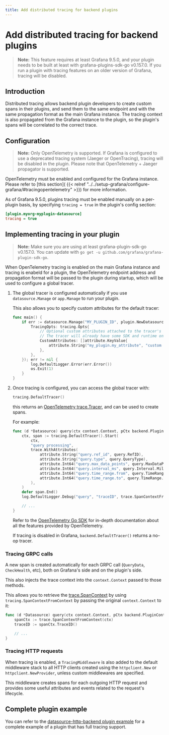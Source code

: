 ```yaml
---
title: Add distributed tracing for backend plugins
---
```


# Add distributed tracing for backend plugins

> **Note:** This feature requires at least Grafana 9.5.0, and your plugin needs to be built at least with
> grafana-plugins-sdk-go v0.157.0. If you run a plugin with tracing features on an older version of Grafana,
> tracing will be disabled.

## Introduction

Distributed tracing allows backend plugin developers to create custom spans in their plugins, and send them to the same endpoint
and with the same propagation format as the main Grafana instance. The tracing context is also propagated from the Grafana instance
to the plugin, so the plugin's spans will be correlated to the correct trace.

## Configuration

> **Note:** Only OpenTelemetry is supported. If Grafana is configured to use a deprecated tracing system (Jaeger or OpenTracing),
> tracing will be disabled in the plugin. Please note that OpenTelemetry + Jaeger propagator is supported.

OpenTelemetry must be enabled and configured for the Grafana instance. Please refer to [this section](
{{< relref "../../setup-grafana/configure-grafana/#tracingopentelemetry" >}}) for more information.

As of Grafana 9.5.0, plugins tracing must be enabled manually on a per-plugin basis, by specifying `tracing = true` in the plugin's config section:

```ini
[plugin.myorg-myplugin-datasource]
tracing = true
```

## Implementing tracing in your plugin

> **Note:** Make sure you are using at least grafana-plugin-sdk-go v0.157.0. You can update with `go get -u github.com/grafana/grafana-plugin-sdk-go`.

When OpenTelemetry tracing is enabled on the main Grafana instance and tracing is enabeld for a plugin,
the OpenTelemetry endpoint address and propagation format will be passed to the plugin during startup,
which will be used to configure a global tracer.

1. The global tracer is configured automatically if you use <code>datasource.Manage</code> or <code>app.Manage</code> to run your plugin.

   This also allows you to specify custom attributes for the default tracer:

   ```go
   func main() {
       if err := datasource.Manage("MY_PLUGIN_ID", plugin.NewDatasource, datasource.ManageOpts{
           TracingOpts: tracing.Opts{
               // Optional custom attributes attached to the tracer's resource.
               // The tracer will already have some SDK and runtime ones pre-populated.
               CustomAttributes: []attribute.KeyValue{
                   attribute.String("my_plugin.my_attribute", "custom value"),
               },
           },
       }); err != nil {
           log.DefaultLogger.Error(err.Error())
           os.Exit(1)
       }
   }
   ```

1. Once tracing is configured, you can access the global tracer with:

   ```go
   tracing.DefaultTracer()
   ```

   this returns an [OpenTelemetry trace.Tracer](https://pkg.go.dev/go.opentelemetry.io/otel/trace#Tracer), and can be used to create spans.

   For example:

   ```go
   func (d *Datasource) query(ctx context.Context, pCtx backend.PluginContext, query backend.DataQuery) (backend.DataResponse, error) {
       ctx, span := tracing.DefaultTracer().Start(
           ctx,
           "query processing",
           trace.WithAttributes(
               attribute.String("query.ref_id", query.RefID),
               attribute.String("query.type", query.QueryType),
               attribute.Int64("query.max_data_points", query.MaxDataPoints),
               attribute.Int64("query.interval_ms", query.Interval.Milliseconds()),
               attribute.Int64("query.time_range.from", query.TimeRange.From.Unix()),
               attribute.Int64("query.time_range.to", query.TimeRange.To.Unix()),
           ),
       )
       defer span.End()
       log.DefaultLogger.Debug("query", "traceID", trace.SpanContextFromContext(ctx).TraceID())

       // ...
   }
   ```

   Refer to the [OpenTelemetry Go SDK](https://pkg.go.dev/go.opentelemetry.io/otel) for in-depth documentation about all the features provided by OpenTelemetry.

   If tracing is disabled in Grafana, `backend.DefaultTracer()` returns a no-op tracer.

### Tracing GRPC calls

A new span is created automatically for each GRPC call (`QueryData`, `CheckHealth`, etc), both on Grafana's side and
on the plugin's side.

This also injects the trace context into the `context.Context` passed to those methods.

This allows you to retrieve the [trace.SpanContext](https://pkg.go.dev/go.opentelemetry.io/otel/trace#SpanContext) by using `tracing.SpanContextFromContext` by passing the original `context.Context` to it:

```go
func (d *Datasource) query(ctx context.Context, pCtx backend.PluginContext, query backend.DataQuery) (backend.DataResponse, error) {
    spanCtx := trace.SpanContextFromContext(ctx)
    traceID := spanCtx.TraceID()

    // ...
}
```

### Tracing HTTP requests

When tracing is enabled, a `TracingMiddleware` is also added to the default middleware stack to all HTTP clients created
using the `httpclient.New` or `httpclient.NewProvider`, unless custom middlewares are specified.

This middleware creates spans for each outgoing HTTP request and provides some useful attributes and events related to the request's lifecycle.

## Complete plugin example

You can refer to the [datasource-http-backend plugin example](https://github.com/grafana/grafana-plugin-examples/tree/main/examples/datasource-http-backend) for a complete example of a plugin that has full tracing support.

